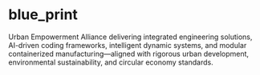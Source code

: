# blue_print
 Urban Empowerment Alliance delivering integrated engineering solutions, AI-driven coding frameworks, intelligent dynamic systems, and modular containerized manufacturing—aligned with rigorous urban development, environmental sustainability, and circular economy standards.

